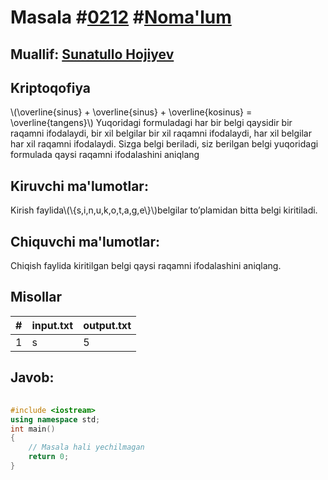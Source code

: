 
<h1>Masala #<a href="https://robocontest.uz/tasks/0212">0212</a> #<a href="https://robocontest.uz/tasks?category=1">Noma'lum</a></h1>
<h2> Muallif: <a href="https://robocontest.uz/profile/sunnat">Sunatullo Hojiyev</a></h2>
<h2>Kriptoqofiya</h2>
<p>\(\overline{sinus} + \overline{sinus} + \overline{kosinus} = \overline{tangens}\)
Yuqoridagi formuladagi har bir belgi qaysidir bir raqamni ifodalaydi, bir xil belgilar bir xil raqamni ifodalaydi, har xil belgilar har xil raqamni ifodalaydi. Sizga belgi beriladi, siz berilgan belgi yuqoridagi formulada qaysi raqamni ifodalashini aniqlang</p>
<h2>Kiruvchi ma'lumotlar:</h2>
<p>Kirish faylida\(\{s,i,n,u,k,o,t,a,g,e\}\)belgilar to’plamidan bitta belgi kiritiladi.</p>
<h2>Chiquvchi ma'lumotlar:</h2>
<p>Chiqish faylida kiritilgan belgi qaysi raqamni ifodalashini aniqlang.</p>
<h2>Misollar</h2>
<table>
    <thead>
        <tr>
            <th>#</th>
            <th>input.txt</th>
            <th>output.txt</th>
        </tr>
    </thead>
    <tbody>
            <tr>
                <td>1</td>
                <td>s</td>
                <td>5</td>
            </tr>
    </tbody>
    </table>
    
<h2>Javob:</h2>

######
```cpp
#include <iostream>
using namespace std;
int main()
{
    // Masala hali yechilmagan
    return 0;
}
```
